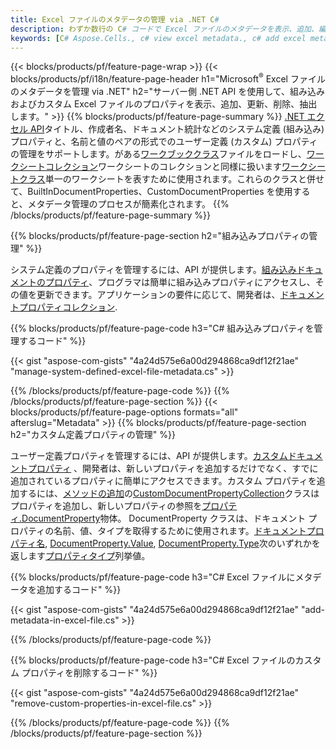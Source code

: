 ```yaml
---
title: Excel ファイルのメタデータの管理 via .NET C#
description: わずか数行の C# コードで Excel ファイルのメタデータを表示、追加、編集、削除、抽出できます。
keywords: [C# Aspose.Cells., c# view excel metadata., c# add excel metadata., c# insert excel metadata., c# edit excel metadata., c# remove excel metadata., c# extract excel metadata., c# modify excel metadata]
---
```

{{< blocks/products/pf/feature-page-wrap >}}
{{< blocks/products/pf/i18n/feature-page-header h1="Microsoft<sup>&reg;</sup> Excel ファイルのメタデータを管理 via .NET" h2="サーバー側 .NET API を使用して、組み込みおよびカスタム Excel ファイルのプロパティを表示、追加、更新、削除、抽出します。" >}}
{{% blocks/products/pf/feature-page-summary %}}
[.NET エクセル API](/cells/ja/net/)タイトル、作成者名、ドキュメント統計などのシステム定義 (組み込み) プロパティと、名前と値のペアの形式でのユーザー定義 (カスタム) プロパティの管理をサポートします。がある[ワークブッククラス](https://reference.aspose.com/cells/net/aspose.cells/workbook)ファイルをロードし、[ワークシートコレクション](https://reference.aspose.com/cells/net/aspose.cells/worksheetcollection)ワークシートのコレクションと同様に扱います[ワークシートクラス](https://reference.aspose.com/cells/net/aspose.cells/worksheet)単一のワークシートを表すために使用されます。これらのクラスと併せて、BuiltInDocumentProperties、CustomDocumentProperties を使用すると、メタデータ管理のプロセスが簡素化されます。
{{% /blocks/products/pf/feature-page-summary %}}

{{% blocks/products/pf/feature-page-section h2="組み込みプロパティの管理" %}}

システム定義のプロパティを管理するには、API が提供します。[組み込みドキュメントのプロパティ](https://reference.aspose.com/cells/net/aspose.cells/workbook/properties/builtindocumentproperties)、プログラマは簡単に組み込みプロパティにアクセスし、その値を更新できます。アプリケーションの要件に応じて、開発者は、[ドキュメントプロパティコレクション](https://reference.aspose.com/cells/net/aspose.cells.properties/documentpropertycollection). 

{{% blocks/products/pf/feature-page-code h3="C# 組み込みプロパティを管理するコード" %}}

{{< gist "aspose-com-gists" "4a24d575e6a00d294868ca9df12f21ae" "manage-system-defined-excel-file-metadata.cs" >}}

{{% /blocks/products/pf/feature-page-code %}}
{{% /blocks/products/pf/feature-page-section %}}
{{< blocks/products/pf/feature-page-options formats="all" afterslug="Metadata" >}}
{{% blocks/products/pf/feature-page-section h2="カスタム定義プロパティの管理" %}}

ユーザー定義プロパティを管理するには、API が提供します。[カスタムドキュメントプロパティ](https://reference.aspose.com/cells/net/aspose.cells/workbook/properties/customdocumentproperties) 、開発者は、新しいプロパティを追加するだけでなく、すでに追加されているプロパティに簡単にアクセスできます。カスタム プロパティを追加するには、[メソッドの追加](https://reference.aspose.com/cells/net/aspose.cells.properties/customdocumentpropertycollection/methods/add/index)の[CustomDocumentPropertyCollection](https://reference.aspose.com/cells/net/aspose.cells.properties/customdocumentpropertycollection)クラスはプロパティを追加し、新しいプロパティの参照を[プロパティ.DocumentProperty](https://reference.aspose.com/cells/net/aspose.cells.properties/documentproperty)物体。 DocumentProperty クラスは、ドキュメント プロパティの名前、値、タイプを取得するために使用されます。[ドキュメントプロパティ名](https://reference.aspose.com/cells/net/aspose.cells.properties/documentproperty/properties/name), [DocumentProperty.Value](https://reference.aspose.com/cells/net/aspose.cells.properties/documentproperty/properties/value),  [DocumentProperty.Type](https://reference.aspose.com/cells/net/aspose.cells.properties/documentproperty/properties/type)次のいずれかを返します[プロパティタイプ](https://reference.aspose.com/cells/net/aspose.cells.properties/propertytype)列挙値。
 
{{% blocks/products/pf/feature-page-code h3="C# Excel ファイルにメタデータを追加するコード" %}}

{{< gist "aspose-com-gists" "4a24d575e6a00d294868ca9df12f21ae" "add-metadata-in-excel-file.cs" >}}

{{% /blocks/products/pf/feature-page-code %}}


{{% blocks/products/pf/feature-page-code h3="C# Excel ファイルのカスタム プロパティを削除するコード" %}}

{{< gist "aspose-com-gists" "4a24d575e6a00d294868ca9df12f21ae" "remove-custom-properties-in-excel-file.cs" >}}

{{% /blocks/products/pf/feature-page-code %}}
{{% /blocks/products/pf/feature-page-section %}}
